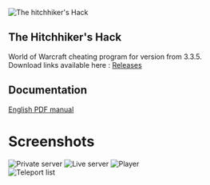 ![The hitchhiker's Hack](https://i.imgur.com/YRdpTMA.png)


## The Hitchhiker's Hack
World of Warcraft cheating program for version from 3.3.5.  
Download links available here : [Releases](https://github.com/wowerdev/TheHitchhikersHack/releases)

## Documentation
[English PDF manual](https://github.com/wowerdev/TheHitchhikersHack/blob/master/thhh_manuel_English.pdf)

# Screenshots

![Private server](https://i.imgur.com/5xjYmHK.png)
![Live server](https://i.imgur.com/YizmDDO.png)
![Player](https://i.imgur.com/4n8jiIh.png)  
![Teleport list](https://i.imgur.com/a2HHacQ.png)
